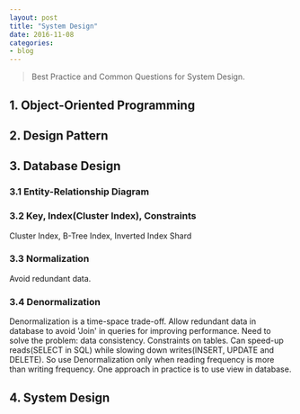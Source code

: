 ```yaml
---
layout: post
title: "System Design"
date: 2016-11-08
categories:
- blog
---
```


> Best Practice and Common Questions for System Design.

## 1. Object-Oriented Programming

## 2. Design Pattern

## 3. Database Design
### 3.1 Entity-Relationship Diagram
### 3.2 Key, Index(Cluster Index), Constraints
Cluster Index, B-Tree Index, Inverted Index
Shard

### 3.3 Normalization
Avoid redundant data.
### 3.4 Denormalization
Denormalization is a time-space trade-off.
Allow redundant data in database to avoid 'Join' in queries for improving performance.
Need to solve the problem: data consistency. Constraints on tables.
Can speed-up reads(SELECT in SQL) while slowing down writes(INSERT, UPDATE and DELETE). So use Denormalization only when reading frequency is more than writing frequency.
One approach in practice is to use view in database.
## 4. System Design
